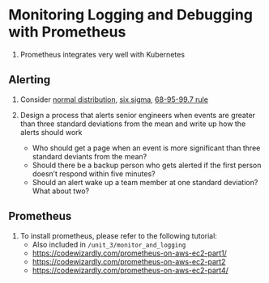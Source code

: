 # Monitoring Logging and Debugging with Prometheus

1. Prometheus integrates very well with Kubernetes

## Alerting

1. Consider [normal distribution](https://en.wikipedia.org/wiki/Normal_distribution), [six sigma](https://en.wikipedia.org/wiki/Six_Sigma_), [68-95-99.7 rule](https://en.wikipedia.org/wiki/68%E2%80%9395%E2%80%9399.7_rule)

2. Design a process that alerts senior engineers when events are greater than three standard deviations from the mean and write up how the alerts should work
    - Who should get a page when an event is more significant than three standard deviants from the mean?
    - Should there be a backup person who gets alerted if the first person doesn’t respond within five minutes?
    - Should an alert wake up a team member at one standard deviation? What about two?

## Prometheus

1. To install prometheus, please refer to the following tutorial:
    - Also included in `/unit_3/monitor_and_logging`
    - https://codewizardly.com/prometheus-on-aws-ec2-part1/
    - https://codewizardly.com/prometheus-on-aws-ec2-part2
    - https://codewizardly.com/prometheus-on-aws-ec2-part4/

#